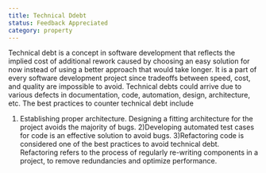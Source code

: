 ```yaml
---
title: Technical Ddebt
status: Feedback Appreciated
category: property
---
```



Technical debt is a concept in software development that reflects the implied cost of additional rework caused by choosing an easy solution for now instead of using a better approach that would take longer. It is a part of every software development project since tradeoffs between speed, cost, and quality are impossible to avoid. Technical debts could arrive due to various defects in documentation, code, automation, design, architecture, etc. The best practices to counter technical debt include
1) Establishing proper architecture. Designing a fitting architecture for the project avoids the majority of bugs.
2)Developing automated test cases for code is an effective solution to avoid bugs.
3)Refactoring code is considered one of the best practices to avoid technical debt. Refactoring refers to the process of regularly re-writing components in a project, to remove redundancies and optimize performance.


